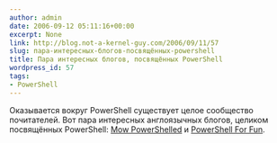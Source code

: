 ```yaml
---
author: admin
date: 2006-09-12 05:11:16+00:00
excerpt: None
link: http://blog.not-a-kernel-guy.com/2006/09/11/57
slug: пара-интересных-блогов-посвящённых-powershell
title: Пара интересных блогов, посвящённых PowerShell
wordpress_id: 57
tags:
- PowerShell
---
```


Оказывается вокруг PowerShell существует целое сообщество почитателей. Вот пара интересных англоязычных блогов, целиком посвящённых PowerShell: [Mow PowerShelled](http://mow001.blogspot.com/) и [PowerShell For Fun](http://mshforfun.blogspot.com/).
